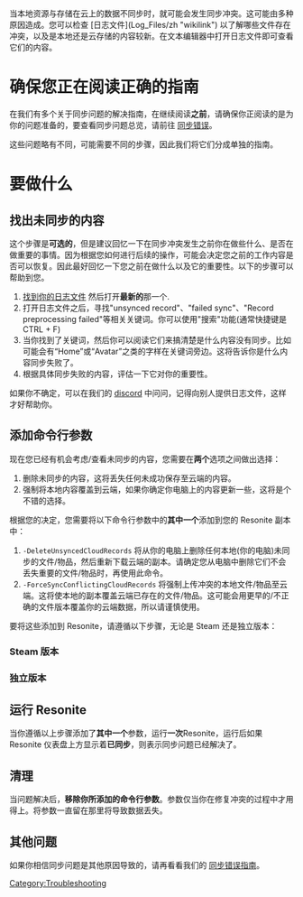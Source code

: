 <languages/>
当本地资源与存储在云上的数据不同步时，就可能会发生同步冲突。这可能由多种原因造成。您可以检查
[日志文件](Log_Files/zh "wikilink")
以了解哪些文件存在冲突，以及是本地还是云存储的内容较新。在文本编辑器中打开日志文件即可查看它们的内容。

# 确保您正在阅读正确的指南

在我们有多个关于同步问题的解决指南，在继续阅读**之前**，请确保你正阅读的是为你的问题准备的，要查看同步问题总览，请前往
[同步错误](Sync_Errors "wikilink")。

这些问题略有不同，可能需要不同的步骤，因此我们将它们分成单独的指南。

# 要做什么

## 找出未同步的内容

这个步骤是**可选的**，但是建议回忆一下在同步冲突发生之前你在做些什么、是否在做重要的事情。因为根据您如何进行后续的操作，可能会决定您之前的工作内容是否可以恢复。因此最好回忆一下您之前在做什么以及它的重要性。以下的步骤可以帮助到您。

1.  [找到你的日志文件](Log_Files/zh "wikilink")
    然后打开**最新的**那一个.
2.  打开日志文件之后，寻找"unsynced record"、"failed sync"、"Record
    preprocessing failed"等相关关键词。你可以使用"搜索"功能(通常快捷键是
    CTRL + F)
3.  当你找到了关键词，然后你可以阅读它们来搞清楚是什么内容没有同步。比如可能会有“Home”或“Avatar”之类的字样在关键词旁边。这将告诉你是什么内容同步失败了。
4.  根据具体同步失败的内容，评估一下它对你的重要性。

如果你不确定，可以在我们的 [discord](https://discord.gg/Resonite)
中问问，记得向别人提供日志文件，这样才好帮助你。

## 添加命令行参数

现在您已经有机会考虑/查看未同步的内容，您需要在**两个**选项之间做出选择：

1.  删除未同步的内容，这将丢失任何未成功保存至云端的内容。
2.  强制将本地内容覆盖到云端，如果你确定你电脑上的内容更新一些，这将是个不错的选择。

根据您的决定，您需要将以下命令行参数中的**其中一个**添加到您的 Resonite
副本中：

1.  `-DeleteUnsyncedCloudRecords`
    将从你的电脑上删除任何本地(你的电脑)未同步的文件/物品，然后重新下载云端的副本。请确定您从电脑中删除它们不会丢失重要的文件/物品时，再使用此命令。
2.  `-ForceSyncConflictingCloudRecords`
    将强制上传冲突的本地文件/物品至云端。这将使本地的副本覆盖云端已存在的文件/物品。这可能会用更早的/不正确的文件版本覆盖你的云端数据，所以请谨慎使用。

要将这些添加到 Resonite，请遵循以下步骤，无论是 Steam 还是独立版本：

### Steam 版本

### 独立版本

## 运行 Resonite

当你遵循以上步骤添加了**其中一个**参数，运行**一次**Resonite，运行后如果
Resonite 仪表盘上方显示着**已同步**，则表示同步问题已经解决了。

## 清理

当问题解决后，**移除你所添加的命令行参数**。参数仅当你在修复冲突的过程中才用得上。将参数一直留在那里将导致数据丢失。

## 其他问题

如果你相信同步问题是其他原因导致的，请再看看我们的
[同步错误指南](Sync_Errors/zh "wikilink")。

[Category:Troubleshooting](Category:Troubleshooting "wikilink")